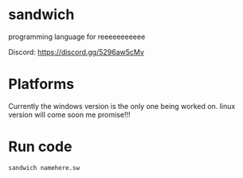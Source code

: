 # sandwich
programming language for reeeeeeeeeee

Discord: https://discord.gg/5296aw5cMv

# Platforms
Currently the windows version is the only one being worked on. linux version will come soon me promise!!!

# Run code
`sandwich namehere.sw`
